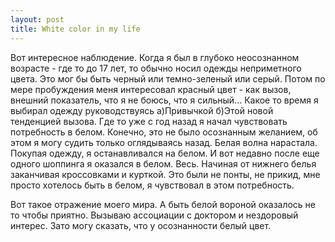 ```yaml
--- 
layout: post
title: White color in my life
---
```

Вот интересное наблюдение. Когда я был в глубоко неосознанном возрасте - где то до 17 лет, то обычно носил одежды неприметного цвета. Это мог бы быть черный или темно-зеленый или серый. Потом по мере пробуждения меня интересовал красный цвет - как вызов, внешний показатель, что я не боюсь, что я сильный... Какое то время я выбирал одежду руководствуясь а)Привычкой б)Этой новой тенденцией вызова. Где то уже с год назад я начал чувствовать потребность в белом. Конечно, это не было осознанным желанием, об этом я могу судить только оглядываясь назад. Белая волна нарастала. Покупая одежду, я останавливался на белом. И вот недавно после еще одного шоппинга я оказался в белом. Весь. Начиная от нижнего белья заканчивая кроссовками и курткой. Это были не понты, не прикид, мне просто хотелось быть в белом, я чувствовал в этом потребность.

Вот такое отражение моего мира. А быть белой вороной оказалось не то чтобы приятно. Вызываю ассоциации с доктором и нездоровый интерес. Зато могу сказать, что у осознанности белый цвет.
